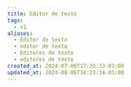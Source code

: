 ```yaml
---
title: Editor de texto
tags:
  - v1
aliases:
  - Editor de texto
  - editor de texto
  - Editores de texto
  - editores de texto
created_at: 2024-07-08T17:33:33-03:00
updated_at: 2024-08-06T18:23:34-03:00
---
```


